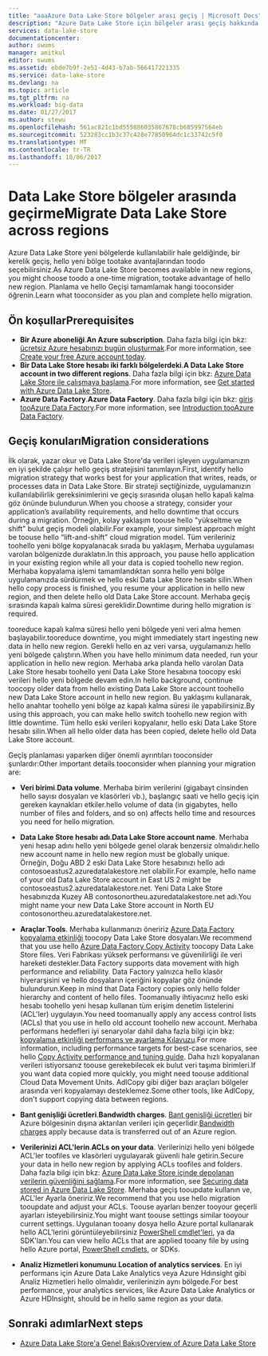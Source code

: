```yaml
---
title: "aaaAzure Data Lake Store bölgeler arası geçiş | Microsoft Docs"
description: "Azure Data Lake Store için bölgeler arası geçiş hakkında bilgi edinin."
services: data-lake-store
documentationcenter: 
author: swums
manager: amitkul
editor: swums
ms.assetid: ebde7b9f-2e51-4d43-b7ab-566417221335
ms.service: data-lake-store
ms.devlang: na
ms.topic: article
ms.tgt_pltfrm: na
ms.workload: big-data
ms.date: 01/27/2017
ms.author: stewu
ms.openlocfilehash: 561ac821c1bd555886035867678cb685997564eb
ms.sourcegitcommit: 523283cc1b3c37c428e77850964dc1c33742c5f0
ms.translationtype: MT
ms.contentlocale: tr-TR
ms.lasthandoff: 10/06/2017
---
```

# <a name="migrate-data-lake-store-across-regions"></a><span data-ttu-id="8fff7-103">Data Lake Store bölgeler arasında geçirme</span><span class="sxs-lookup"><span data-stu-id="8fff7-103">Migrate Data Lake Store across regions</span></span>

<span data-ttu-id="8fff7-104">Azure Data Lake Store yeni bölgelerde kullanılabilir hale geldiğinde, bir kerelik geçiş, hello yeni bölge tootake avantajlarından toodo seçebilirsiniz.</span><span class="sxs-lookup"><span data-stu-id="8fff7-104">As Azure Data Lake Store becomes available in new regions, you might choose toodo a one-time migration, tootake advantage of hello new region.</span></span> <span data-ttu-id="8fff7-105">Planlama ve hello Geçişi tamamlamak hangi tooconsider öğrenin.</span><span class="sxs-lookup"><span data-stu-id="8fff7-105">Learn what tooconsider as you plan and complete hello migration.</span></span>

## <a name="prerequisites"></a><span data-ttu-id="8fff7-106">Ön koşullar</span><span class="sxs-lookup"><span data-stu-id="8fff7-106">Prerequisites</span></span>

* <span data-ttu-id="8fff7-107">**Bir Azure aboneliği**.</span><span class="sxs-lookup"><span data-stu-id="8fff7-107">**An Azure subscription**.</span></span> <span data-ttu-id="8fff7-108">Daha fazla bilgi için bkz: [ücretsiz Azure hesabınızı bugün oluşturmak](https://azure.microsoft.com/pricing/free-trial/).</span><span class="sxs-lookup"><span data-stu-id="8fff7-108">For more information, see [Create your free Azure account today](https://azure.microsoft.com/pricing/free-trial/).</span></span>
* <span data-ttu-id="8fff7-109">**Bir Data Lake Store hesabı iki farklı bölgelerdeki**.</span><span class="sxs-lookup"><span data-stu-id="8fff7-109">**A Data Lake Store account in two different regions**.</span></span> <span data-ttu-id="8fff7-110">Daha fazla bilgi için bkz: [Azure Data Lake Store ile çalışmaya başlama](data-lake-store-get-started-portal.md).</span><span class="sxs-lookup"><span data-stu-id="8fff7-110">For more information, see [Get started with Azure Data Lake Store](data-lake-store-get-started-portal.md).</span></span>
* <span data-ttu-id="8fff7-111">**Azure Data Factory**.</span><span class="sxs-lookup"><span data-stu-id="8fff7-111">**Azure Data Factory**.</span></span> <span data-ttu-id="8fff7-112">Daha fazla bilgi için bkz: [giriş tooAzure Data Factory](../data-factory/data-factory-introduction.md).</span><span class="sxs-lookup"><span data-stu-id="8fff7-112">For more information, see [Introduction tooAzure Data Factory](../data-factory/data-factory-introduction.md).</span></span>


## <a name="migration-considerations"></a><span data-ttu-id="8fff7-113">Geçiş konuları</span><span class="sxs-lookup"><span data-stu-id="8fff7-113">Migration considerations</span></span>

<span data-ttu-id="8fff7-114">İlk olarak, yazar okur ve Data Lake Store'da verileri işleyen uygulamanızın en iyi şekilde çalışır hello geçiş stratejisini tanımlayın.</span><span class="sxs-lookup"><span data-stu-id="8fff7-114">First, identify hello migration strategy that works best for your application that writes, reads, or processes data in Data Lake Store.</span></span> <span data-ttu-id="8fff7-115">Bir strateji seçtiğinizde, uygulamanızın kullanılabilirlik gereksinimlerini ve geçiş sırasında oluşan hello kapalı kalma göz önünde bulundurun.</span><span class="sxs-lookup"><span data-stu-id="8fff7-115">When you choose a strategy, consider your application’s availability requirements, and hello downtime that occurs during a migration.</span></span> <span data-ttu-id="8fff7-116">Örneğin, kolay yaklaşım toouse hello "yükseltme ve shift" bulut geçiş modeli olabilir.</span><span class="sxs-lookup"><span data-stu-id="8fff7-116">For example, your simplest approach might be toouse hello “lift-and-shift” cloud migration model.</span></span> <span data-ttu-id="8fff7-117">Tüm verileriniz toohello yeni bölge kopyalanacak sırada bu yaklaşım, Merhaba uygulaması varolan bölgenizde duraklatın.</span><span class="sxs-lookup"><span data-stu-id="8fff7-117">In this approach, you pause hello application in your existing region while all your data is copied toohello new region.</span></span> <span data-ttu-id="8fff7-118">Merhaba kopyalama işlemi tamamlandıktan sonra hello yeni bölge uygulamanızda sürdürmek ve hello eski Data Lake Store hesabı silin.</span><span class="sxs-lookup"><span data-stu-id="8fff7-118">When hello copy process is finished, you resume your application in hello new region, and then delete hello old Data Lake Store account.</span></span> <span data-ttu-id="8fff7-119">Merhaba geçiş sırasında kapalı kalma süresi gereklidir.</span><span class="sxs-lookup"><span data-stu-id="8fff7-119">Downtime during hello migration is required.</span></span>

<span data-ttu-id="8fff7-120">tooreduce kapalı kalma süresi hello yeni bölgede yeni veri alma hemen başlayabilir.</span><span class="sxs-lookup"><span data-stu-id="8fff7-120">tooreduce downtime, you might immediately start ingesting new data in hello new region.</span></span> <span data-ttu-id="8fff7-121">Gerekli hello en az veri varsa, uygulamanızı hello yeni bölgede çalıştırın.</span><span class="sxs-lookup"><span data-stu-id="8fff7-121">When you have hello minimum data needed, run your application in hello new region.</span></span> <span data-ttu-id="8fff7-122">Merhaba arka planda hello varolan Data Lake Store hesabı toohello yeni Data Lake Store hesabına toocopy eski verileri hello yeni bölgede devam edin.</span><span class="sxs-lookup"><span data-stu-id="8fff7-122">In hello background, continue toocopy older data from hello existing Data Lake Store account toohello new Data Lake Store account in hello new region.</span></span> <span data-ttu-id="8fff7-123">Bu yaklaşımı kullanarak, hello anahtar toohello yeni bölge az kapalı kalma süresi ile yapabilirsiniz.</span><span class="sxs-lookup"><span data-stu-id="8fff7-123">By using this approach, you can make hello switch toohello new region with little downtime.</span></span> <span data-ttu-id="8fff7-124">Tüm hello eski verileri kopyalanır, hello eski Data Lake Store hesabı silin.</span><span class="sxs-lookup"><span data-stu-id="8fff7-124">When all hello older data has been copied, delete hello old Data Lake Store account.</span></span>

<span data-ttu-id="8fff7-125">Geçiş planlaması yaparken diğer önemli ayrıntıları tooconsider şunlardır:</span><span class="sxs-lookup"><span data-stu-id="8fff7-125">Other important details tooconsider when planning your migration are:</span></span>

* <span data-ttu-id="8fff7-126">**Veri birimi**.</span><span class="sxs-lookup"><span data-stu-id="8fff7-126">**Data volume**.</span></span> <span data-ttu-id="8fff7-127">Merhaba birim verilerini (gigabayt cinsinden hello sayısı dosyaları ve klasörleri vb.), başlangıç saati ve hello geçiş için gereken kaynakları etkiler.</span><span class="sxs-lookup"><span data-stu-id="8fff7-127">hello volume of data (in gigabytes, hello number of files and folders, and so on) affects hello time and resources you need for hello migration.</span></span>

* <span data-ttu-id="8fff7-128">**Data Lake Store hesabı adı**.</span><span class="sxs-lookup"><span data-stu-id="8fff7-128">**Data Lake Store account name**.</span></span> <span data-ttu-id="8fff7-129">Merhaba yeni hesap adını hello yeni bölgede genel olarak benzersiz olmalıdır.</span><span class="sxs-lookup"><span data-stu-id="8fff7-129">hello new account name in hello new region must be globally unique.</span></span> <span data-ttu-id="8fff7-130">Örneğin, Doğu ABD 2 eski Data Lake Store hesabınızı hello adı contosoeastus2.azuredatalakestore.net olabilir.</span><span class="sxs-lookup"><span data-stu-id="8fff7-130">For example, hello name of your old Data Lake Store account in East US 2 might be contosoeastus2.azuredatalakestore.net.</span></span> <span data-ttu-id="8fff7-131">Yeni Data Lake Store hesabınızda Kuzey AB contosonortheu.azuredatalakestore.net adı.</span><span class="sxs-lookup"><span data-stu-id="8fff7-131">You might name your new Data Lake Store account in North EU contosonortheu.azuredatalakestore.net.</span></span>

* <span data-ttu-id="8fff7-132">**Araçlar**.</span><span class="sxs-lookup"><span data-stu-id="8fff7-132">**Tools**.</span></span> <span data-ttu-id="8fff7-133">Merhaba kullanmanızı öneririz [Azure Data Factory kopyalama etkinliği](../data-factory/data-factory-azure-datalake-connector.md) toocopy Data Lake Store dosyaları.</span><span class="sxs-lookup"><span data-stu-id="8fff7-133">We recommend that you use hello [Azure Data Factory Copy Activity](../data-factory/data-factory-azure-datalake-connector.md) toocopy Data Lake Store files.</span></span> <span data-ttu-id="8fff7-134">Veri Fabrikası yüksek performansı ve güvenilirliği ile veri hareketi destekler.</span><span class="sxs-lookup"><span data-stu-id="8fff7-134">Data Factory supports data movement with high performance and reliability.</span></span> <span data-ttu-id="8fff7-135">Data Factory yalnızca hello klasör hiyerarşisini ve hello dosyaların içeriğini kopyalar göz önünde bulundurun.</span><span class="sxs-lookup"><span data-stu-id="8fff7-135">Keep in mind that Data Factory copies only hello folder hierarchy and content of hello files.</span></span> <span data-ttu-id="8fff7-136">Toomanually ihtiyacınız hello eski hesabı toohello yeni hesap kullanan tüm erişim denetim listelerini (ACL'ler) uygulayın.</span><span class="sxs-lookup"><span data-stu-id="8fff7-136">You need toomanually apply any access control lists (ACLs) that you use in hello old account toohello new account.</span></span> <span data-ttu-id="8fff7-137">Merhaba performans hedefleri iyi senaryolar dahil daha fazla bilgi için bkz: [kopyalama etkinliği performans ve ayarlama Kılavuzu](../data-factory/data-factory-copy-activity-performance.md).</span><span class="sxs-lookup"><span data-stu-id="8fff7-137">For more information, including performance targets for best-case scenarios, see hello [Copy Activity performance and tuning guide](../data-factory/data-factory-copy-activity-performance.md).</span></span> <span data-ttu-id="8fff7-138">Daha hızlı kopyalanan verileri istiyorsanız toouse gerekebilecek ek bulut veri taşıma birimleri.</span><span class="sxs-lookup"><span data-stu-id="8fff7-138">If you want data copied more quickly, you might need toouse additional Cloud Data Movement Units.</span></span> <span data-ttu-id="8fff7-139">AdlCopy gibi diğer bazı araçları bölgeler arasında veri kopyalamayı desteklemez.</span><span class="sxs-lookup"><span data-stu-id="8fff7-139">Some other tools, like AdlCopy, don't support copying data between regions.</span></span>  

* <span data-ttu-id="8fff7-140">**Bant genişliği ücretleri**.</span><span class="sxs-lookup"><span data-stu-id="8fff7-140">**Bandwidth charges**.</span></span> <span data-ttu-id="8fff7-141">[Bant genişliği ücretleri](https://azure.microsoft.com/en-us/pricing/details/bandwidth/) bir Azure bölgesinin dışına aktarılan verileri için geçerlidir.</span><span class="sxs-lookup"><span data-stu-id="8fff7-141">[Bandwidth charges](https://azure.microsoft.com/en-us/pricing/details/bandwidth/) apply because data is transferred out of an Azure region.</span></span>

* <span data-ttu-id="8fff7-142">**Verilerinizi ACL'lerin**.</span><span class="sxs-lookup"><span data-stu-id="8fff7-142">**ACLs on your data**.</span></span> <span data-ttu-id="8fff7-143">Verilerinizi hello yeni bölgede ACL'ler toofiles ve klasörleri uygulayarak güvenli hale getirin.</span><span class="sxs-lookup"><span data-stu-id="8fff7-143">Secure your data in hello new region by applying ACLs toofiles and folders.</span></span> <span data-ttu-id="8fff7-144">Daha fazla bilgi için bkz: [Azure Data Lake Store içinde depolanan verilerin güvenliğini sağlama](data-lake-store-secure-data.md).</span><span class="sxs-lookup"><span data-stu-id="8fff7-144">For more information, see [Securing data stored in Azure Data Lake Store](data-lake-store-secure-data.md).</span></span> <span data-ttu-id="8fff7-145">Merhaba geçiş tooupdate kullanın ve, ACL'ler Ayarla öneririz.</span><span class="sxs-lookup"><span data-stu-id="8fff7-145">We recommend that you use hello migration tooupdate and adjust your ACLs.</span></span> <span data-ttu-id="8fff7-146">Toouse ayarları benzer tooyour geçerli ayarları isteyebilirsiniz.</span><span class="sxs-lookup"><span data-stu-id="8fff7-146">You might want toouse settings similar tooyour current settings.</span></span> <span data-ttu-id="8fff7-147">Uygulanan tooany dosya hello Azure portal kullanarak hello ACL'lerini görüntüleyebilirsiniz [PowerShell cmdlet'leri](/powershell/module/azurerm.datalakestore/get-azurermdatalakestoreitempermission), ya da SDK'ları.</span><span class="sxs-lookup"><span data-stu-id="8fff7-147">You can view hello ACLs that are applied tooany file by using hello Azure portal, [PowerShell cmdlets](/powershell/module/azurerm.datalakestore/get-azurermdatalakestoreitempermission), or SDKs.</span></span>  

* <span data-ttu-id="8fff7-148">**Analiz Hizmetleri konumunu**.</span><span class="sxs-lookup"><span data-stu-id="8fff7-148">**Location of analytics services**.</span></span> <span data-ttu-id="8fff7-149">En iyi performans için Azure Data Lake Analytics veya Azure Hdınsight gibi Analiz Hizmetleri hello olmalıdır, verilerinizin aynı bölgede.</span><span class="sxs-lookup"><span data-stu-id="8fff7-149">For best performance, your analytics services, like Azure Data Lake Analytics or Azure HDInsight, should be in hello same region as your data.</span></span>  

## <a name="next-steps"></a><span data-ttu-id="8fff7-150">Sonraki adımlar</span><span class="sxs-lookup"><span data-stu-id="8fff7-150">Next steps</span></span>
* [<span data-ttu-id="8fff7-151">Azure Data Lake Store'a Genel Bakış</span><span class="sxs-lookup"><span data-stu-id="8fff7-151">Overview of Azure Data Lake Store</span></span>](data-lake-store-overview.md)
